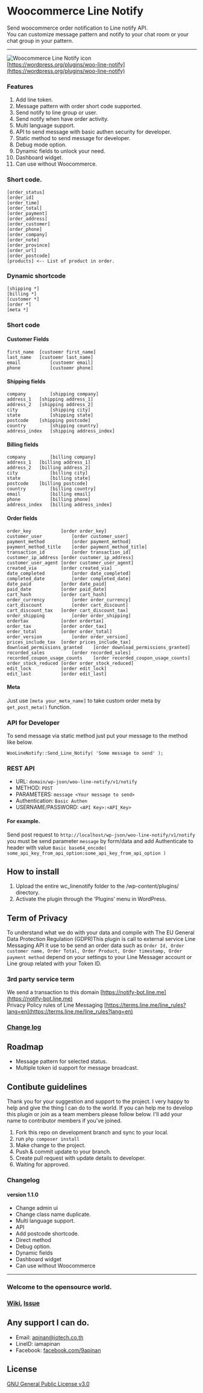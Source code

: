 # Woocommerce Line Notify
Send woocommerce order notification to Line notify API.  
You can customize message pattern and notify to your chat room or your chat group in your pattern.

---
![Woocommerce Line Notify icon](src/image/download_button.png)   
[https://wordpress.org/plugins/woo-line-notify](https://wordpress.org/plugins/woo-line-notify)

### Features
1. Add line token.
2. Message pattern with order short code supported.
3. Send notify to line group or user.
4. Send notify when have order activity.
5. Multi language support.
6. API to send message with basic authen security for developer.
7. Static method to send message for developer.
8. Debug mode option.
9. Dynamic fields to unlock your need.
10. Dashboard widget.
11. Can use without Woocommerce.

### Short code.
```
[order_status]
[order_id]
[order_time]
[order_total]
[order_payment]
[order_address]
[order_customer]
[order_phone]
[order_company]
[order_note]
[order_province]
[order_url]
[order_postcode]
[products] <-- List of product in order.
```

### Dynamic shortcode
```
[shipping *]
[billing *]
[customer *]
[order *]
[meta *]
```

### Short code
#### Customer Fields
```	
first_name	[custoemr first_name]
last_name	[custoemr last_name]
email	        [custoemr email]
phone	        [custoemr phone]
```

#### Shipping fields
```
company	        [shipping company]
address_1	[shipping address_1]
address_2	[shipping address_2]
city	        [shipping city]
state	        [shipping state]
postcode	[shipping postcode]
country	        [shipping country]
address_index	[shipping address_index]
```

#### Billing fields
```
company	        [billing company]
address_1	[billing address_1]
address_2	[billing address_2]
city	        [billing city]
state	        [billing state]
postcode	[billing postcode]
country	        [billing country]
email	        [billing email]
phone	        [billing phone]
address_index	[billing address_index]
```
#### Order fields
```
order_key	        [order order_key]
customer_user	        [order customer_user]
payment_method	        [order payment_method]
payment_method_title	[order payment_method_title]
transaction_id	        [order transaction_id]
customer_ip_address	[order customer_ip_address]
customer_user_agent	[order customer_user_agent]
created_via	        [order created_via]
date_completed	        [order date_completed]
completed_date	        [order completed_date]
date_paid	        [order date_paid]
paid_date	        [order paid_date]
cart_hash	        [order cart_hash]
order_currency	        [order order_currency]
cart_discount	        [order cart_discount]
cart_discount_tax	[order cart_discount_tax]
order_shipping	        [order order_shipping]
ordertax	        [order ordertax]
order_tax	        [order order_tax]
order_total	        [order order_total]
order_version	        [order order_version]
prices_include_tax	[order prices_include_tax]
download_permissions_granted	[order download_permissions_granted]
recorded_sales	        [order recorded_sales]
recorded_coupon_usage_counts	[order recorded_coupon_usage_counts]
order_stock_reduced	[order order_stock_reduced]
edit_lock	        [order edit_lock]
edit_last	        [order edit_last]
```
#### Meta
Just use `[meta your_meta_name]` to take custom order meta by `get_post_meta()` function.

### API for Developer
To send message via static method just put your message to the method like below.
```
WooLineNotify::Send_Line_Notify( 'Some message to send' );
```

### REST API
- URL: `domain/wp-json/woo-line-notify/v1/notify`  
- METHOD: `POST`   
- PARAMETERS: `message <Your message to send> ` 
- Authentication: `Basic Authen`  
- USERNAME/PASSWORD: `<API Key>:<API_Key>`

#### For example.
Send post request to `http://localhost/wp-json/woo-line-notify/v1/notify` you must be send parameter `message` by form/data and add Authenticate to header with value `Basic base64_encode( some_api_key_from_api_option:some_api_key_from_api_option )`

## How to install
1. Upload the entire wc_linenotify folder to the /wp-content/plugins/ directory.
2. Activate the plugin through the ‘Plugins’ menu in WordPress.


## Term of Privacy

To understand what we do with your data and compile with The EU General Data Protection Regulation (GDPR)This plugin is call to external service Line Messaging API it use to be send an order data such as 
`Order Id, Order customer name, Order Total, Order Product, Order timestamp, Order payment method`
depend on your settings to your Line Messager account or Line group related with your Token ID.
### 3rd party service term
We send a transaction to this domain [https://notify-bot.line.me](https://notify-bot.line.me)  
Privacy Policy rules of Line Messaging [https://terms.line.me/line_rules?lang=en](https://terms.line.me/line_rules?lang=en)

### [Change log](CHANGELOG)

## Roadmap
- Message pattern for selected status.
- Multiple token id support for message broadcast.

## Contibute guidelines
Thank you for your suggestion and support to the project. I very happy to help and give the thing I can do to the world. If you can help me to develop this plugin or join as a team members please follow below. I'll add your name to contributor members if you've joined.
1. Fork this repo on development branch and sync to your local.
2. run `php composer install`
3. Make change to the project.
4. Push & commit update to your branch.
5. Create pull request with update details to developer.
6. Waiting for approved.

### Changelog
#### version 1.1.0
- Change admin ui
- Change class name duplicate.
- Multi language support.
- API
- Add postcode shortcode.
- Direct method
- Debug option.
- Dynamic fields
- Dashboard widget
- Can use without Woocommerce
---

### Welcome to the opensource world.

### [Wiki](https://git.iotech.co.th/iamapinan/woocommerce-line-notify/wikis), [Issue](https://git.iotech.co.th/iamapinan/woocommerce-line-notify/issues)

## Any support I can do.
* Email: [apinan@iotech.co.th](mailto:apinan@iotech.co.th)
* LineID: iamapinan
* Facebook: [facebook.com/9apinan](https://www.facebook.com/9apinan)

## License
[GNU General Public License v3.0](https://github.com/iamapinan/wc_linenotify/blob/master/LICENSE)
